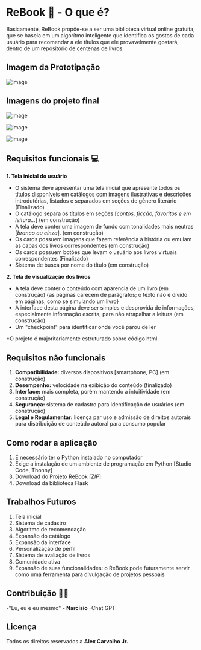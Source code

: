 # ReBook 📔 - O que é?
  Basicamente, ReBook propõe-se a ser uma biblioteca virtual online gratuíta, que se baseia em um algorítmo inteligente que identifica os gostos de cada usuário para recomendar a ele títulos que ele provavelmente gostará, dentro de um repositório de centenas de livros.

## Imagem da Prototipação

![image](https://github.com/AlexCarvaJr/ReBook/assets/142109395/81c3130f-95b7-4982-addb-506c38fe239d)


## Imagens do projeto final

![image](https://github.com/AlexCarvaJr/ReBook/assets/142109395/7a24f2b2-1add-4263-906e-3f8c4f8aedaf)

![image](https://github.com/AlexCarvaJr/ReBook/assets/142109395/da724f09-3ab6-4293-9919-a48b7dfd28dc)

![image](https://github.com/AlexCarvaJr/ReBook/assets/142109395/220ac84c-a133-4719-a767-80ede0e1f7b5)


## Requisitos funcionais 💻

**1. Tela inicial do usuário**
- O sistema deve apresentar uma tela inicial que apresente todos os títulos disponíveis em catálogos com imagens ilustrativas e descrições introdutórias, listados e separados em seções de gênero literário (Finalizado)
- O catálogo separa os títulos em seções [*contos, ficção, favoritos e em leitura...*] (em construção)
- A tela deve conter uma imagem de fundo com tonalidades mais neutras [*branco ou cinza*]. (em construção)
- Os cards possuem imagens que fazem referência à história ou emulam as capas dos livros correspondentes (em construção)
- Os cards possuem botões que levam o usuário aos livros virtuais correspondentes (Finalizado)
- Sistema de busca por nome do título (em construção)

**2. Tela de visualização dos livros**

- A tela deve conter o conteúdo com aparencia de um livro (em construção)
{as páginas carecem de parágrafos; o texto não é divido em páginas, como se simulando um livro}
- A interface desta página deve ser simples e desprovida de informações, especialmente informação escrita, para não atrapalhar a leitura (em construção)
- Um "checkpoint" para identificar onde você parou de ler

*O projeto é majoritariamente estruturado sobre código html

## Requisitos não funcionais

1. **Compatibilidade:** diversos dispositivos [smartphone, PC] (em construção)
2. **Desempenho:** velocidade na exibição do conteúdo (finalizado) 
3. **Interface:** mais completa, porém mantendo a intuitividade (em construção)
4. **Segurança:** sistema de cadastro para identificação de usuários (em construção)
5. **Legal e Regulamentar:** licença par uso e admissão de direitos autorais para distribuição de conteúdo autoral para consumo popular

## Como rodar a aplicação

1. É necessário ter o Python instalado no computador
1. Exige a instalação de um ambiente de programação em Python [Studio Code, Thonny]
2. Download do Projeto ReBook [*ZIP*]
3. Download da biblioteca Flask 

## Trabalhos Futuros 

1. Tela inicial
2. Sistema de cadastro
3. Algoritmo de recomendação
4. Expansão do catálogo
5. Expansão da interface
6. Personalização de perfil
7. Sistema de avaliação de livros
8. Comunidade ativa
9. Expansão de suas funcionalidades: o ReBook pode futuramente servir como uma ferramenta para divulgação de projetos pessoais
   
## Contribuição 🤷‍♂️

-"Eu, eu e eu mesmo" - **Narcísio**
-Chat GPT


## Licença 

Todos os direitos reservados a **Alex Carvalho Jr.**
